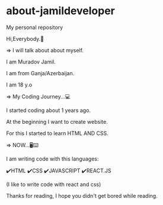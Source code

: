 # about-jamildeveloper
My personal repository

Hi,Everybody.👋

=> I will talk about about myself.

I am Muradov Jamil. 

I am from Ganja/Azerbaijan.

I am 18 y.o 


=> My Coding Journey...💻

I started coding about 1 years ago.

At the beginning I want to create website.

For this I started to learn HTML AND CSS.

=> NOW...🖥️⌨️

I am writing code with this languages:

✔️HTML
✔️CSS
✔️JAVASCRIPT
✔️REACT.JS

(I like to write code with react and css)




Thanks for reading, I hope you didn't get bored while reading.
